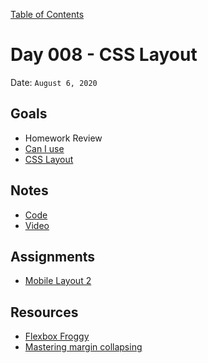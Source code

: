 [Table of Contents](../../README.md)

# Day 008 - CSS Layout

Date: `August 6, 2020`

## Goals

- Homework Review
- [Can I use](https://caniuse.com/)
- [CSS Layout](/units/css-layout/README.md)

## Notes

- [Code](./code)
- [Video](https://www.youtube.com/watch?v=5p6KA3tYwGw)

## Assignments

- [Mobile Layout 2](/assignments/mobile-layout-2)

## Resources

- [Flexbox Froggy](https://flexboxfroggy.com/)
- [Mastering margin collapsing](https://developer.mozilla.org/en-US/docs/Web/CSS/CSS_Box_Model/Mastering_margin_collapsing)
